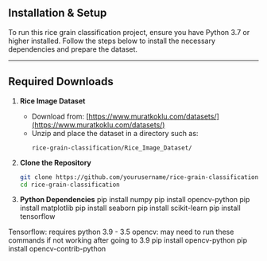 ## Installation & Setup

To run this rice grain classification project, ensure you have Python 3.7 or higher installed. Follow the steps below to install the necessary dependencies and prepare the dataset.

---

## Required Downloads

1. **Rice Image Dataset**
   - Download from: [https://www.muratkoklu.com/datasets/](https://www.muratkoklu.com/datasets/)
   - Unzip and place the dataset in a directory such as:
     ```
     rice-grain-classification/Rice_Image_Dataset/
     ```

2. **Clone the Repository**
   ```bash
   git clone https://github.com/yourusername/rice-grain-classification.git
   cd rice-grain-classification

3. **Python Dependencies**
   pip install numpy
   pip install opencv-python
   pip install matplotlib
   pip install seaborn
   pip install scikit-learn
   pip install tensorflow

Tensorflow: requires python 3.9 - 3.5
opencv: may need to run these commands if not working after going to 3.9
pip install opencv-python
pip install opencv-contrib-python
